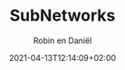 ---
title: "SubNetworks"
author: "Robin en Daniël"
date: 2021-04-13T12:14:09+02:00
type: "pages"
layout: "telefoons"
description: "SubNetworks levert maatwerk ICT Diensten en oplossingen in omgeving Den Helder en omstreken, ICT Diensten, Oplossingen & Advies op maat"
slogan: "Telefoon diensten"
header: "true"
image: "/images/homepage-2.jpg"
image1: "/images/iphone13.png"
image2: "/images/papier.png"
image3: "/images/google.png"
---
